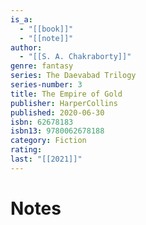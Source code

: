 ```yaml
---
is_a:
  - "[[book]]"
  - "[[note]]"
author:
  - "[[S. A. Chakraborty]]"
genre: fantasy
series: The Daevabad Trilogy
series-number: 3
title: The Empire of Gold
publisher: HarperCollins
published: 2020-06-30
isbn: 62678183
isbn13: 9780062678188
category: Fiction
rating: 
last: "[[2021]]"
---
```

# Notes
